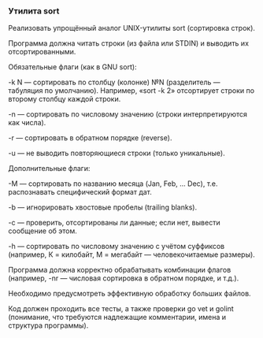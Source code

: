 ### Утилита sort
Реализовать упрощённый аналог UNIX-утилиты sort (сортировка строк).

Программа должна читать строки (из файла или STDIN) и выводить их отсортированными.

Обязательные флаги (как в GNU sort):

-k N — сортировать по столбцу (колонке) №N (разделитель — табуляция по умолчанию).
Например, «sort -k 2» отсортирует строки по второму столбцу каждой строки.

-n — сортировать по числовому значению (строки интерпретируются как числа).

-r — сортировать в обратном порядке (reverse).

-u — не выводить повторяющиеся строки (только уникальные).

Дополнительные флаги:

-M — сортировать по названию месяца (Jan, Feb, ... Dec), т.е. распознавать специфический формат дат.

-b — игнорировать хвостовые пробелы (trailing blanks).

-c — проверить, отсортированы ли данные; если нет, вывести сообщение об этом.

-h — сортировать по числовому значению с учётом суффиксов (например, К = килобайт, М = мегабайт — человекочитаемые размеры).

Программа должна корректно обрабатывать комбинации флагов (например, -nr — числовая сортировка в обратном порядке, и т.д.).

Необходимо предусмотреть эффективную обработку больших файлов.

Код должен проходить все тесты, а также проверки go vet и golint (понимание, что требуются надлежащие комментарии, имена и структура программы).